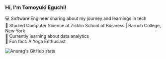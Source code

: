 ### Hi, I'm Tomoyuki Eguchi!

💻 Software Engineer sharing about my journey and learnings in tech<br/>
🏫 Studied Computer Science at Zicklin School of Business | Baruch College, New York<br/>
🌱 Currently learning about data analytics<br/>
🧘 Fun fact: A Yoga Enthusiast<br/>

![Anurag's GitHub stats](https://github-readme-stats.vercel.app/api?username=tomoyukieguchi&show_icons=true&theme=github_dark)
